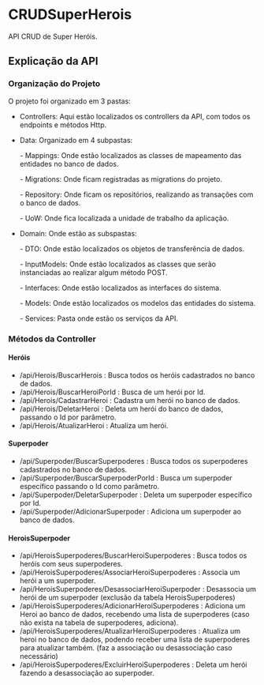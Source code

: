 # CRUDSuperHerois
API CRUD de Super Heróis.

<h2>
  Explicação da API  
</h2>
<h3>
Organização do Projeto  
</h3>

O projeto foi organizado em 3 pastas:
 * Controllers:
 Aqui estão localizados os controllers da API, com todos os endpoints e métodos Http.
 
 * Data: Organizado em 4 subpastas: 
    <p>- Mappings: Onde estão localizados as classes de mapeamento das entidades no banco de dados.</p>
    <p>- Migrations: Onde ficam registradas as migrations do projeto.</p>
    <p>- Repository: Onde ficam os repositórios, realizando as transações com o banco de dados.</p>
    <p>- UoW: Onde fica localizada a unidade de trabalho da aplicação.</p>

* Domain: Onde estão as subspastas:
  <p>- DTO: Onde estão localizados os objetos de transferência de dados.</p>  
  <p>- InputModels: Onde estão localizados as classes que serão instanciadas ao realizar algum método POST.</p>
  <p>- Interfaces: Onde estão localizados as interfaces do sistema.</p> 
  <p>- Models: Onde estão localizados os modelos das entidades do sistema.</p>  
  <p>- Services: Pasta onde estão os serviços da API.</p>
  
<h3>Métodos da Controller</h3>
<h4>Heróis</h4>

  * /api/Herois/BuscarHerois : Busca todos os heróis cadastrados no banco de dados.
  * /api/Herois/BuscarHeroiPorId : Busca de um herói por Id.
  * /api/Herois/CadastrarHeroi : Cadastra um herói no banco de dados.
  * /api/Herois/DeletarHeroi : Deleta um herói do banco de dados, passando o Id por parâmetro.
  * /api/Herois/AtualizarHeroi : Atualiza um herói.

<h4>Superpoder</h4>

  * /api/Superpoder/BuscarSuperpoderes : Busca todos os superpoderes cadastrados no banco de dados.
  * /api/Superpoder/BuscarSuperpoderPorId : Busca um superpoder específico passando o Id como parâmetro.
  * /api/Superpoder/DeletarSuperpoder : Deleta um superpoder específico por Id.
  * /api/Superpoder/AdicionarSuperpoder : Adiciona um superpoder ao banco de dados.

<h4>HeroisSuperpoder</h4>

  * /api/HeroisSuperpoderes/BuscarHeroiSuperpoderes : Busca todos os heróis com seus superpoderes.
  * /api/HeroisSuperpoderes/AssociarHeroiSuperpoderes : Associa um herói a um superpoder.
  * /api/HeroisSuperpoderes/DesassociarHeroiSuperpoder : Desassocia um herói de um superpoder (exclusão da tabela HeroisSuperpoderes)
  * /api/HeroisSuperpoderes/AdicionarHeroiSuperpoderes : Adiciona um Heroi ao banco de dados, recebendo uma lista de superpoderes (caso não exista na tabela de superpoderes, adiciona).
  * /api/HeroisSuperpoderes/AtualizarHeroiSuperpoderes : Atualiza um heroi no banco de dados, podendo receber uma lista de superpoderes para atualizar também. (faz a associação ou desassociação caso necessário)
  * /api/HeroisSuperpoderes/ExcluirHeroiSuperpoderes : Deleta um herói fazendo a desassociação ao superpoder.
